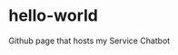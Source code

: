 # hello-world

Github page that hosts my Service Chatbot


<script src="https://cdn.cai.tools.sap/webchat/webchat.js" channelId="d5b61e0c-5fbc-4c26-bc0d-ed8bc24e0387" token="f9dd23219e376e4fbce810a2f65569a0" id="cai-webchat"></script>
